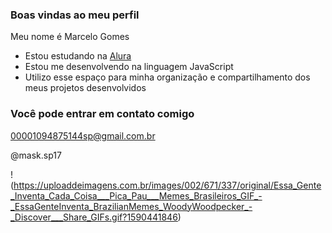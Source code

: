 ### Boas vindas ao meu perfil 

Meu nome é Marcelo Gomes

- Estou estudando na [Alura](https://www.alura.com.br)
- Estou me desenvolvendo na linguagem JavaScript
- Utilizo esse espaço para minha organização e compartilhamento dos meus projetos desenvolvidos

### Você pode entrar em contato comigo 

00001094875144sp@gmail.com.br

@mask.sp17

!(https://uploaddeimagens.com.br/images/002/671/337/original/Essa_Gente_Inventa_Cada_Coisa___Pica_Pau___Memes_Brasileiros_GIF_-_EssaGenteInventa_BrazilianMemes_WoodyWoodpecker_-_Discover___Share_GIFs.gif?1590441846)
